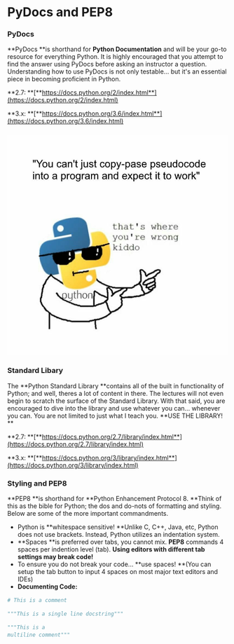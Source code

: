 # PyDocs and PEP8

### PyDocs

**PyDocs **is shorthand for **Python Documentation** and will be your go-to resource for everything Python. It is highly encouraged that you attempt to find the answer using PyDocs before asking an instructor a question. Understanding how to use PyDocs is not only testable... but it's an essential piece in becoming proficient in Python.

**2.7: **[**https://docs.python.org/2/index.html**](https://docs.python.org/2/index.html)

**3.x: **[**https://docs.python.org/3.6/index.html**](https://docs.python.org/3.6/index.html)

### 

![](/assets/596e4c96650e5.jpeg)

### Standard Libary

The **Python Standard Library **contains all of the built in functionality of Python; and well, theres a lot of content in there. The lectures will not even begin to scratch the surface of the Standard Library. With that said, you are encouraged to dive into the library and use whatever you can... whenever you can. You are not limited to just what I teach you. **USE THE LIBRARY! **

**2.7: **[**https://docs.python.org/2.7/library/index.html**](https://docs.python.org/2.7/library/index.html)

**3.x: **[**https://docs.python.org/3/library/index.html**](https://docs.python.org/3/library/index.html)

### 

### Styling and PEP8

**PEP8 **is shorthand for **Python Enhancement Protocol 8. **Think of this as the bible for Python; the dos and do-nots of formatting and styling. Below are some of the more important commandments.

* Python is **whitespace sensitive! **Unlike C, C++, Java, etc, Python does not use brackets. Instead, Python utilizes an indentation system. 
* **Spaces **is preferred over tabs, you cannot mix. **PEP8** commands 4 spaces per indention level \(tab\). **Using editors with different tab settings may break code!**
* To ensure you do not break your code... **use spaces! **\(You can setup the tab button to input 4 spaces on most major text editors and IDEs\)
* **Documenting Code:**

```py
# This is a comment
```

```py
"""This is a single line docstring"""
```

```py
"""This is a 
multiline comment"""
```

## 



